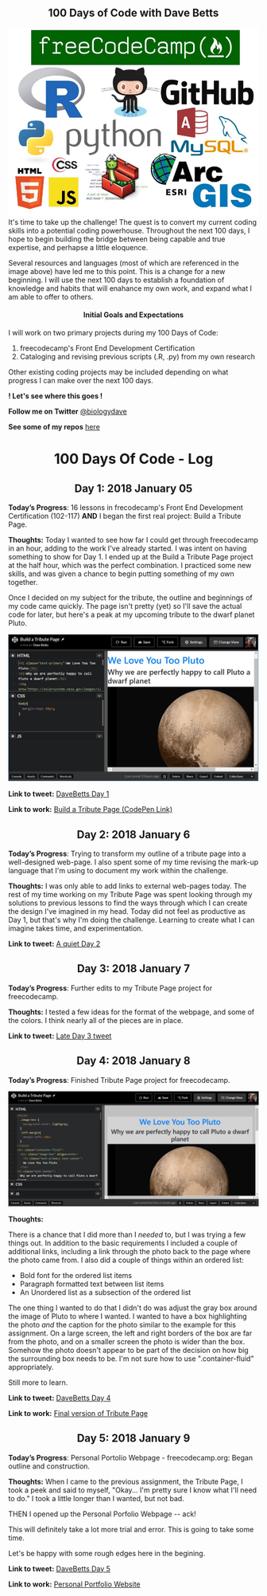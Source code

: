 <h2 align="center">
100 Days of Code with Dave Betts
</h2>
<img src="https://github.com/davebetts/100-days-of-code/blob/master/100Hours.jpg" alt="">
It's time to take up the challenge!  The quest is to convert my current coding skills into a potential coding powerhouse.  Throughout the next 100 days, I hope to begin building the bridge between being capable and true expertise, and perhapse a little eloquence.


Several resources and languages (most of which are referenced in the image above) have led me to this point.  This is a change for a new beginning.  I will use the next 100 days to establish a foundation of knowledge and habits that will enahance my own work, and expand what I am able to offer to others.

<h4 align="center">Initial Goals and Expectations</h4>
I will work on two primary projects during my 100 Days of Code:

1. freecodecamp's Front End Development Certification
2. Cataloging and revising previous scripts (.R, .py) from my own research


Other existing coding projects may be included depending on what progress I can make over the next 100 days.

**! Let's see where this goes !**

**Follow me on Twitter** [@biologydave](insertLinkToTweet)

**See some of my repos** [here](insertLinkHere)

<h1 align="center">
100 Days Of Code - Log
</h1>

<h2 align="center">
Day 1: 2018 January 05
</h2>

**Today’s Progress**: 16 lessons in frecodecamp's Front End Development Certification (102-117) **AND** I began the first real project: Build a Tribute Page.

**Thoughts:** Today I wanted to see how far I could get through freecodecamp in an hour, adding to the work I've already started.  I was intent on having something to show for Day 1.  I ended up at the Build a Tribute Page project at the half hour, which was the perfect combination.  I practiced some new skills, and was given a chance to begin putting something of my own together.

Once I decided on my subject for the tribute, the outline and beginnings of my code came quickly.  The page isn't pretty (yet) so I'll save the actual code for later, but here's a peak at my upcoming tribute to the dwarf planet Pluto.

<img src="https://github.com/davebetts/freecodecamp/blob/master/TributePage.JPG?raw=true" alt="Tibute Page Day 1">

**Link to tweet:** [DaveBetts Day 1](https://twitter.com/biologydave/status/949491229703614464)

**Link to work:** [Build a Tribute Page (CodePen Link)](https://codepen.io/davebetts/pen/WdXwZZ)


<h2 align="center">
Day 2: 2018 January 6
</h2>
	
**Today’s Progress**: Trying to transform my outline of a tribute page into a well-designed web-page.  I also spent some of my time revising the mark-up language that I'm using to document my work within the challenge.

**Thoughts:** I was only able to add links to external web-pages today.  The rest of my time working on my Tribute Page was spent looking through my solutions to previous lessons to find the ways through which I can create the design I've imagined in my head. Today did not feel as productive as Day 1, but that's why I'm doing the challenge.  Learning to create what I can imagine takes time, and experimentation.

**Link to tweet:** [A quiet Day 2](https://twitter.com/biologydave/status/949887084172525568)


<h2 align="center">
Day 3: 2018 January 7
</h2>
	
**Today’s Progress**: Further edits to my Tribute Page project for freecodecamp.

**Thoughts:** I tested a few ideas for the format of the webpage, and some of the colors.  I think nearly all of the pieces are in place.

**Link to tweet:** [Late Day 3 tweet](https://twitter.com/biologydave/status/950515677726629889)

<h2 align="center">
Day 4: 2018 January 8
</h2>
	
**Today’s Progress**: Finished Tribute Page project for freecodecamp.

<img src="https://github.com/davebetts/freecodecamp/blob/master/TributePageFinal.JPG?raw=true" alt="Tibute Page Final">

**Thoughts:** 

There is a chance that I did more than I *needed* to, but I was trying a few things out.  In addition to the basic requirements I included a couple of additional links, including a link through the photo back to the page where the photo came from.  I also did a couple of things within an ordered list:
* Bold font for the ordered list items
* Paragraph formatted text between list items
* An Unordered list as a subsection of the ordered list

The one thing I wanted to do that I didn't do was adjust the gray box around the image of Pluto to where I wanted.  I wanted to have a box highlighting the photo *and* the caption for the photo similar to the example for this assignment.  On a large screen, the left and right borders of the box are far from the photo, and on a smaller screen the photo is wider than the box.  Somehow the photo doesn't appear to be part of the decision on how big the surrounding box needs to be.  I'm not sure how to use ".container-fluid" appropriately.

Still more to learn.

**Link to tweet:** [DaveBetts Day 4](https://twitter.com/biologydave/status/950562415271276544)

**Link to work:** [Final version of Tribute Page](https://codepen.io/davebetts/pen/WdXwZZ)

<h2 align="center">
Day 5: 2018 January 9
</h2>

**Today’s Progress**: Personal Portolio Webpage - freecodecamp.org: Began outline and construction.

**Thoughts:** When I came to the previous assignment, the Tribute Page, I took a peek and said to myself, "Okay... I'm pretty sure I know what I'll need to do."  I took a little longer than I wanted, but not bad.

THEN I opened up the Personal Porfolio Webpage -- ack!

This will definitely take a lot more trial and error.  This is going to take some time.  

Let's be happy with some rough edges here in the begining.

**Link to tweet:** [DaveBetts Day 5](insertLinkToTweet)

**Link to work:** [Personal Portfolio Website](https://codepen.io/davebetts/pen/eyVoMp)
